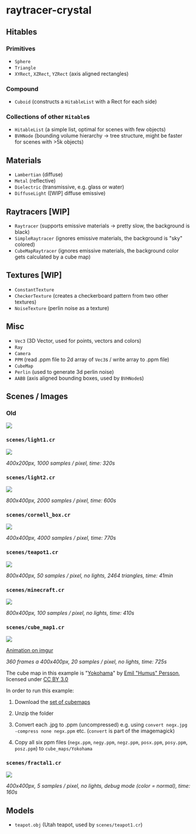 # raytracer-crystal

## Hitables

### Primitives

* `Sphere`
* `Triangle`
* `XYRect`, `XZRect`, `YZRect` (axis aligned rectangles)

### Compound

* `Cuboid` (constructs a `HitableList` with a Rect for each side)

### Collections of other `Hitable`s

* `HitableList` (a simple list, optimal for scenes with few objects)
* `BVHNode` (bounding volume hierarchy -> tree structure, might be faster for scenes with >5k objects)

## Materials

* `Lambertian` (diffuse)
* `Metal` (reflective)
* `Dielectric` (transmissive, e.g. glass or water)
* `DiffuseLight` ([WIP] diffuse emissive)

## Raytracers [WIP]

* `Raytracer` (supports emissive materials -> pretty slow, the background is black)
* `SimpleRaytracer` (ignores emissive materials, the background is "sky" colored)
* `CubeMapRaytracer` (ignores emissive materials, the background color gets calculated by a cube map)

## Textures [WIP]

* `ConstantTexture`
* `CheckerTexture` (creates a checkerboard pattern from two other textures)
* `NoiseTexture` (perlin noise as a texture)

## Misc

* `Vec3` (3D Vector, used for points, vectors and colors)
* `Ray`
* `Camera`
* `PPM` (read .ppm file to 2d array of `Vec3`s / write array to .ppm file)
* `CubeMap`
* `Perlin` (used to generate 3d perlin noise)
* `AABB` (axis aligned bounding boxes, used by `BVHNode`s)

## Scenes / Images

### Old

![](images/perlin1.png)

### `scenes/light1.cr`

![](images/light1.png)

_400x200px, 1000 samples / pixel, time: 320s_

### `scenes/light2.cr`

![](images/light2.png)

_800x400px, 2000 samples / pixel, time: 600s_

### `scenes/cornell_box.cr`

![](images/cornell.png)

_400x400px, 4000 samples / pixel, time: 770s_

### `scenes/teapot1.cr`

![](images/teapot1.png)

_800x400px, 50 samples / pixel, no lights, 2464 triangles, time: 41min_

### `scenes/minecraft.cr`

![](images/minecraft.png)

_800x400px, 100 samples / pixel, no lights, time: 410s_

### `scenes/cube_map1.cr`

![](images/cube_map1.png)

[Animation on imgur](http://imgur.com/qMTPt9f)

_360 frames a 400x400px, 20 samples / pixel, no lights, time: 725s_  


The cube map in this example is
"[Yokohama](http://www.humus.name/Textures/Yokohama3.zip)" by
[Emil "Humus" Persson](http://www.humus.name/index.php?page=Textures),
licensed under [CC BY 3.0](http://creativecommons.org/licenses/by/3.0/)

In order to run this example:

1. Download the [set of cubemaps](http://www.humus.name/Textures/Yokohama3.zip)

2. Unzip the folder

3. Convert each .jpg to .ppm (uncompressed)
    e.g. using `convert negx.jpg -compress none negx.ppm` etc.
    (`convert` is part of the imagemagick)

4. Copy all six ppm files (`negx.ppm`, `negy.ppm`, `negz.ppm`, `posx.ppm`, `posy.ppm`, `posz.ppm`) to `cube_maps/Yokohama`

### `scenes/fractal1.cr`

![](images/fractal1.png)

_400x400px, 5 samples / pixel, no lights, debug mode (color = normal), time: 160s_

## Models

* `teapot.obj` (Utah teapot, used by `scenes/teapot1.cr`)
